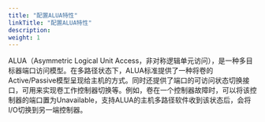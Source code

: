 ```yaml
---
title: "配置ALUA特性"
linkTitle: "配置ALUA特性"
description: 
weight: 1
---
```


ALUA（Asymmetric Logical Unit Access，非对称逻辑单元访问），是一种多目标器端口访问模型。在多路径状态下，ALUA标准提供了一种将卷的Active/Passive模型呈现给主机的方式。同时还提供了端口的可访问状态切换接口，可用来实现卷工作控制器切换等。例如，卷在一个控制器故障时，可以将该控制器的端口置为Unavailable，支持ALUA的主机多路径软件收到该状态后，会将I/O切换到另一端控制器。


